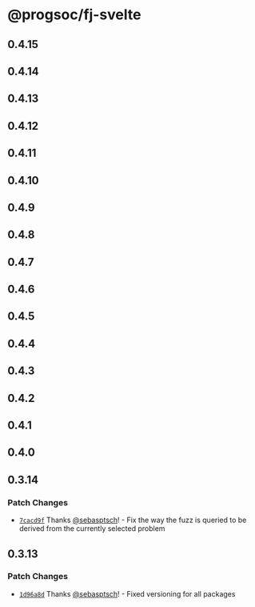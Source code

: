 # @progsoc/fj-svelte

## 0.4.15

## 0.4.14

## 0.4.13

## 0.4.12

## 0.4.11

## 0.4.10

## 0.4.9

## 0.4.8

## 0.4.7

## 0.4.6

## 0.4.5

## 0.4.4

## 0.4.3

## 0.4.2

## 0.4.1

## 0.4.0

## 0.3.14

### Patch Changes

- [`7cacd9f`](https://github.com/ProgSoc/FuzzJudge/commit/7cacd9fa9a45dde042f9f0b418e866323c69fa7d) Thanks [@sebasptsch](https://github.com/sebasptsch)! - Fix the way the fuzz is queried to be derived from the currently selected problem

## 0.3.13

### Patch Changes

- [`1d96a8d`](https://github.com/ProgSoc/FuzzJudge/commit/1d96a8d654c97fdb8ad0ad0e5f3be89dc9beb9e3) Thanks [@sebasptsch](https://github.com/sebasptsch)! - Fixed versioning for all packages
